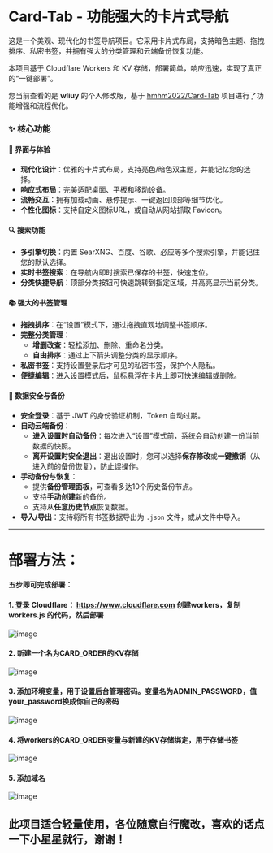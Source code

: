 # Card-Tab - 功能强大的卡片式导航

这是一个美观、现代化的书签导航项目。它采用卡片式布局，支持暗色主题、拖拽排序、私密书签，并拥有强大的分类管理和云端备份恢复功能。

本项目基于 Cloudflare Workers 和 KV 存储，部署简单，响应迅速，实现了真正的“一键部署”。

您当前查看的是 **wliuy** 的个人修改版，基于 [hmhm2022/Card-Tab](https://github.com/hmhm2022/Card-Tab) 项目进行了功能增强和流程优化。

### ✨ 核心功能

#### 🎨 界面与体验
* **现代化设计**：优雅的卡片式布局，支持亮色/暗色双主题，并能记忆您的选择。
* **响应式布局**：完美适配桌面、平板和移动设备。
* **流畅交互**：拥有加载动画、悬停提示、一键返回顶部等细节优化。
* **个性化图标**：支持自定义图标URL，或自动从网站抓取 Favicon。

#### 🔍 搜索功能
* **多引擎切换**：内置 SearXNG、百度、谷歌、必应等多个搜索引擎，并能记住您的默认选择。
* **实时书签搜索**：在导航内即时搜索已保存的书签，快速定位。
* **分类快捷导航**：顶部分类按钮可快速跳转到指定区域，并高亮显示当前分类。

#### 📚 强大的书签管理
* **拖拽排序**：在“设置”模式下，通过拖拽直观地调整书签顺序。
* **完整分类管理**：
    * **增删改查**：轻松添加、删除、重命名分类。
    * **自由排序**：通过上下箭头调整分类的显示顺序。
* **私密书签**：支持设置登录后才可见的私密书签，保护个人隐私。
* **便捷编辑**：进入设置模式后，鼠标悬浮在卡片上即可快速编辑或删除。

#### 🔐 数据安全与备份
* **安全登录**：基于 JWT 的身份验证机制，Token 自动过期。
* **自动云端备份**：
    * **进入设置时自动备份**：每次进入“设置”模式前，系统会自动创建一份当前数据的快照。
    * **离开设置时安全退出**：退出设置时，您可以选择**保存修改**或**一键撤销**（从进入前的备份恢复），防止误操作。
* **手动备份与恢复**：
    * 提供**备份管理面板**，可查看多达10个历史备份节点。
    * 支持**手动创建**新的备份。
    * 支持从**任意历史节点**恢复数据。
* **导入/导出**：支持将所有书签数据导出为 `.json` 文件，或从文件中导入。

---


# 部署方法：
#### 五步即可完成部署：
#### 1. 登录 Cloudflare：  https://www.cloudflare.com  创建workers，复制 workers.js 的代码，然后部署
![image](https://github.com/user-attachments/assets/c067105b-91ee-43d5-90a9-806e5de5fe16)

#### 2. 新建一个名为CARD_ORDER的KV存储
![image](https://github.com/user-attachments/assets/706a7735-b47a-4f66-bdb4-827c38be692b)

#### 3. 添加环境变量，用于设置后台管理密码。变量名为ADMIN_PASSWORD，值your_password换成你自己的密码
![image](https://github.com/user-attachments/assets/532dcb8f-dc30-4ca9-aac9-21ef546bf367)

#### 4. 将workers的CARD_ORDER变量与新建的KV存储绑定，用于存储书签
![image](https://github.com/user-attachments/assets/9b166809-5b1e-451e-be99-253f6e60be54)

#### 5. 添加域名
![image](https://github.com/user-attachments/assets/4f23eab6-e94c-49b1-9198-3c8e05dffa8a)

## 此项目适合轻量使用，各位随意自行魔改，喜欢的话点一下小星星就行，谢谢！
